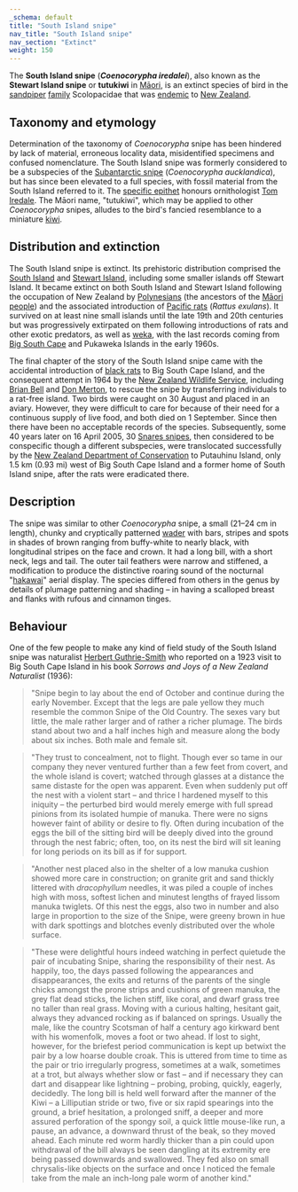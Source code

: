```yaml
---
_schema: default
title: "South Island snipe"
nav_title: "South Island snipe"
nav_section: "Extinct"
weight: 150
---
```

                          



 

The **South Island snipe** (_**Coenocorypha iredalei**_), also known as the **Stewart Island snipe** or **tutukiwi** in [Māori](https://en.wikipedia.org/wiki/M%C4%81ori_language), is an extinct species of bird in the [sandpiper](https://en.wikipedia.org/wiki/Sandpiper) [family](https://en.wikipedia.org/wiki/Family_(biology)) Scolopacidae that was [endemic](https://en.wikipedia.org/wiki/Endemic) to [New Zealand](https://en.wikipedia.org/wiki/New_Zealand).

Taxonomy and etymology
--------------------------

Determination of the taxonomy of _Coenocorypha_ snipe has been hindered by lack of material, erroneous locality data, misidentified specimens and confused nomenclature. The South Island snipe was formerly considered to be a subspecies of the [Subantarctic snipe](https://en.wikipedia.org/wiki/Subantarctic_snipe) (_Coenocorypha aucklandica_), but has since been elevated to a full species, with fossil material from the South Island referred to it. The [specific epithet](https://en.wikipedia.org/wiki/Specific_name_(zoology)) honours ornithologist [Tom Iredale](https://en.wikipedia.org/wiki/Tom_Iredale). The Māori name, "tutukiwi", which may be applied to other _Coenocorypha_ snipes, alludes to the bird's fancied resemblance to a miniature [kiwi](https://en.wikipedia.org/wiki/Kiwi_(bird)).

Distribution and extinction
-------------------------------

The South Island snipe is extinct. Its prehistoric distribution comprised the [South Island](https://en.wikipedia.org/wiki/South_Island) and [Stewart Island](https://en.wikipedia.org/wiki/Stewart_Island/Rakiura), including some smaller islands off Stewart Island. It became extinct on both South Island and Stewart Island following the occupation of New Zealand by [Polynesians](https://en.wikipedia.org/wiki/Polynesians) (the ancestors of the [Māori people](https://en.wikipedia.org/wiki/M%C4%81ori_people)) and the associated introduction of [Pacific rats](https://en.wikipedia.org/wiki/Pacific_rat) (_Rattus exulans_). It survived on at least nine small islands until the late 19th and 20th centuries but was progressively extirpated on them following introductions of rats and other exotic predators, as well as [weka](https://en.wikipedia.org/wiki/Weka), with the last records coming from [Big South Cape](https://en.wikipedia.org/wiki/Taukihepa/Big_South_Cape_Island) and Pukaweka Islands in the early 1960s.

The final chapter of the story of the South Island snipe came with the accidental introduction of [black rats](https://en.wikipedia.org/wiki/Black_rat) to Big South Cape Island, and the consequent attempt in 1964 by the [New Zealand Wildlife Service](https://en.wikipedia.org/wiki/New_Zealand_Wildlife_Service), including [Brian Bell](https://en.wikipedia.org/wiki/Brian_Bell_(ornithologist)) and [Don Merton](https://en.wikipedia.org/wiki/Don_Merton), to rescue the snipe by transferring individuals to a rat-free island. Two birds were caught on 30 August and placed in an aviary. However, they were difficult to care for because of their need for a continuous supply of live food, and both died on 1 September. Since then there have been no acceptable records of the species. Subsequently, some 40 years later on 16 April 2005, 30 [Snares snipes](https://en.wikipedia.org/wiki/Snares_snipe), then considered to be conspecific though a different subspecies, were translocated successfully by the [New Zealand Department of Conservation](https://en.wikipedia.org/wiki/Department_of_Conservation_(New_Zealand)) to Putauhinu Island, only 1.5 km (0.93 mi) west of Big South Cape Island and a former home of South Island snipe, after the rats were eradicated there.

Description
---------------

The snipe was similar to other _Coenocorypha_ snipe, a small (21–24 cm in length), chunky and cryptically patterned [wader](https://en.wikipedia.org/wiki/Wader) with bars, stripes and spots in shades of brown ranging from buffy-white to nearly black, with longitudinal stripes on the face and crown. It had a long bill, with a short neck, legs and tail. The outer tail feathers were narrow and stiffened, a modification to produce the distinctive roaring sound of the nocturnal "[hakawai](https://en.wikipedia.org/wiki/Hakawai_(mythology))" aerial display. The species differed from others in the genus by details of plumage patterning and shading – in having a scalloped breast and flanks with rufous and cinnamon tinges.

Behaviour
-------------

One of the few people to make any kind of field study of the South Island snipe was naturalist [Herbert Guthrie-Smith](https://en.wikipedia.org/wiki/Herbert_Guthrie-Smith) who reported on a 1923 visit to Big South Cape Island in his book _Sorrows and Joys of a New Zealand Naturalist_ (1936):

> "Snipe begin to lay about the end of October and continue during the early November. Except that the legs are pale yellow they much resemble the common Snipe of the Old Country. The sexes vary but little, the male rather larger and of rather a richer plumage. The birds stand about two and a half inches high and measure along the body about six inches. Both male and female sit.

> "They trust to concealment, not to flight. Though ever so tame in our company they never ventured further than a few feet from covert, and the whole island is covert; watched through glasses at a distance the same distaste for the open was apparent. Even when suddenly put off the nest with a violent start – and thrice I hardened myself to this iniquity – the perturbed bird would merely emerge with full spread pinions from its isolated humpie of manuka. There were no signs however faint of ability or desire to fly. Often during incubation of the eggs the bill of the sitting bird will be deeply dived into the ground through the nest fabric; often, too, on its nest the bird will sit leaning for long periods on its bill as if for support.

> "Another nest placed also in the shelter of a low manuka cushion showed more care in construction; on granite grit and sand thickly littered with _dracophyllum_ needles, it was piled a couple of inches high with moss, softest lichen and minutest lengths of frayed lissom manuka twiglets. Of this nest the eggs, also two in number and also large in proportion to the size of the Snipe, were greeny brown in hue with dark spottings and blotches evenly distributed over the whole surface.

> "These were delightful hours indeed watching in perfect quietude the pair of incubating Snipe, sharing the responsibility of their nest. As happily, too, the days passed following the appearances and disappearances, the exits and returns of the parents of the single chicks amongst the prone strips and cushions of green manuka, the grey flat dead sticks, the lichen stiff, like coral, and dwarf grass tree no taller than real grass. Moving with a curious halting, hesitant gait, always they advanced rocking as if balanced on springs. Usually the male, like the country Scotsman of half a century ago kirkward bent with his womenfolk, moves a foot or two ahead. If lost to sight, however, for the briefest period communication is kept up betwixt the pair by a low hoarse double croak. This is uttered from time to time as the pair or trio irregularly progress, sometimes at a walk, sometimes at a trot, but always whether slow or fast – and if necessary they can dart and disappear like lightning – probing, probing, quickly, eagerly, decidedly. The long bill is held well forward after the manner of the Kiwi – a Lilliputian stride or two, five or six rapid spearings into the ground, a brief hesitation, a prolonged sniff, a deeper and more assured perforation of the spongy soil, a quick little mouse-like run, a pause, an advance, a downward thrust of the beak, so they moved ahead. Each minute red worm hardly thicker than a pin could upon withdrawal of the bill always be seen dangling at its extremity ere being passed downwards and swallowed. They fed also on small chrysalis-like objects on the surface and once I noticed the female take from the male an inch-long pale worm of another kind."

